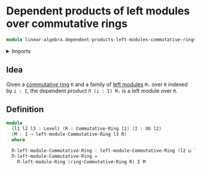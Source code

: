 # Dependent products of left modules over commutative rings

```agda
module linear-algebra.dependent-products-left-modules-commutative-rings where
```

<details><summary>Imports</summary>

```agda
open import commutative-algebra.commutative-rings

open import foundation.function-extensionality
open import foundation.universe-levels

open import linear-algebra.dependent-products-left-modules-rings
open import linear-algebra.left-modules-commutative-rings
```

</details>

## Idea

Given a [commutative ring](commutative-algebra.commutative-rings.md) `R` and a
family of [left modules](linear-algebra.left-modules-commutative-rings.md) `Mᵢ`
over `R` indexed by `i : I`, the dependent product `Π (i : I) Mᵢ` is a left
module over `R`.

## Definition

```agda
module _
  {l1 l2 l3 : Level} (R : Commutative-Ring l1) (I : UU l2)
  (M : I → left-module-Commutative-Ring l3 R)
  where

  Π-left-module-Commutative-Ring : left-module-Commutative-Ring (l2 ⊔ l3) R
  Π-left-module-Commutative-Ring =
    Π-left-module-Ring (ring-Commutative-Ring R) I M
```
